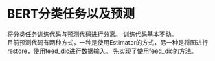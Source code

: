 # BERT分类任务以及预测

将分类任务训练代码与预测代码进行分离。	
训练代码基本不动。		
目前预测代码有两种方式，一种是使用Estimator的方式，另一种是将图进行restore，使用feed_dic进行数据输入。
先实现了使用feed_dic的方法。

